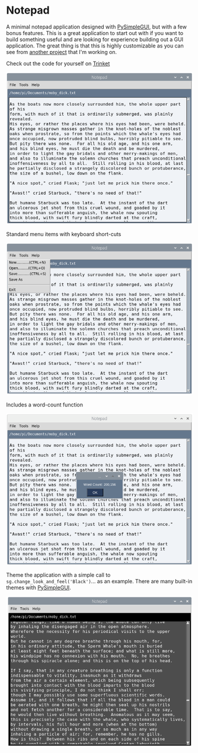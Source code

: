 # Notepad
 A minimal notepad application designed with [PySimpleGUI](https://pysimplegui.readthedocs.io/en/latest/), but with a few bonus features. This is a great application to start out with if you want to build something useful and are looking for experience building out a GUI application. The great thing is that this is highly customizable as you can see from [another project](https://github.com/israel-dryer/Text-Code-Editor) that I'm working on.
 
 Check out the code for yourself on [Trinket](https://trinket.io/pygame/cc8c09a20d)
 
![](images/window.png)

Standard menu items with keyboard short-cuts

![](images/menu.png)

Includes a word-count function

![](images/word-count.png)

Theme the application with a simple call to `sg.change_look_and_feel('Black')`... as an example. There are many built-in themes with [PySimpleGUI](https://pysimplegui.readthedocs.io/en/latest/).

![](images/dark-mode.png)
